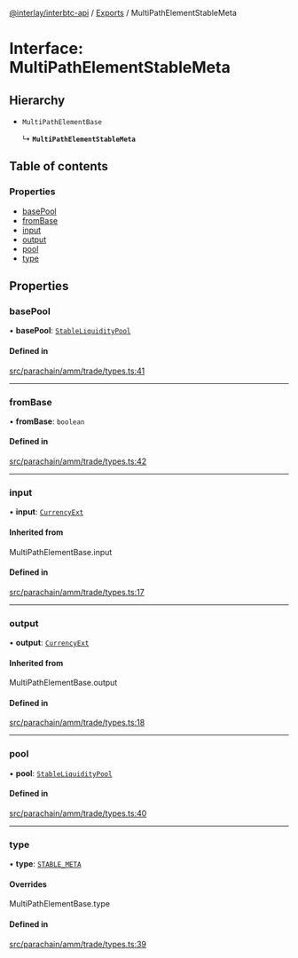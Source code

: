 [@interlay/interbtc-api](../README.md) / [Exports](../modules.md) / MultiPathElementStableMeta

# Interface: MultiPathElementStableMeta

## Hierarchy

- `MultiPathElementBase`

  ↳ **`MultiPathElementStableMeta`**

## Table of contents

### Properties

- [basePool](MultiPathElementStableMeta.md#basepool)
- [fromBase](MultiPathElementStableMeta.md#frombase)
- [input](MultiPathElementStableMeta.md#input)
- [output](MultiPathElementStableMeta.md#output)
- [pool](MultiPathElementStableMeta.md#pool)
- [type](MultiPathElementStableMeta.md#type)

## Properties

### <a id="basepool" name="basepool"></a> basePool

• **basePool**: [`StableLiquidityPool`](../classes/StableLiquidityPool.md)

#### Defined in

[src/parachain/amm/trade/types.ts:41](https://github.com/interlay/interbtc-api/blob/1c0379f56248ac2da57930d5704199f69f941aa8/src/parachain/amm/trade/types.ts#L41)

___

### <a id="frombase" name="frombase"></a> fromBase

• **fromBase**: `boolean`

#### Defined in

[src/parachain/amm/trade/types.ts:42](https://github.com/interlay/interbtc-api/blob/1c0379f56248ac2da57930d5704199f69f941aa8/src/parachain/amm/trade/types.ts#L42)

___

### <a id="input" name="input"></a> input

• **input**: [`CurrencyExt`](../modules.md#currencyext)

#### Inherited from

MultiPathElementBase.input

#### Defined in

[src/parachain/amm/trade/types.ts:17](https://github.com/interlay/interbtc-api/blob/1c0379f56248ac2da57930d5704199f69f941aa8/src/parachain/amm/trade/types.ts#L17)

___

### <a id="output" name="output"></a> output

• **output**: [`CurrencyExt`](../modules.md#currencyext)

#### Inherited from

MultiPathElementBase.output

#### Defined in

[src/parachain/amm/trade/types.ts:18](https://github.com/interlay/interbtc-api/blob/1c0379f56248ac2da57930d5704199f69f941aa8/src/parachain/amm/trade/types.ts#L18)

___

### <a id="pool" name="pool"></a> pool

• **pool**: [`StableLiquidityPool`](../classes/StableLiquidityPool.md)

#### Defined in

[src/parachain/amm/trade/types.ts:40](https://github.com/interlay/interbtc-api/blob/1c0379f56248ac2da57930d5704199f69f941aa8/src/parachain/amm/trade/types.ts#L40)

___

### <a id="type" name="type"></a> type

• **type**: [`STABLE_META`](../enums/MultiPathElementType.md#stable_meta)

#### Overrides

MultiPathElementBase.type

#### Defined in

[src/parachain/amm/trade/types.ts:39](https://github.com/interlay/interbtc-api/blob/1c0379f56248ac2da57930d5704199f69f941aa8/src/parachain/amm/trade/types.ts#L39)
